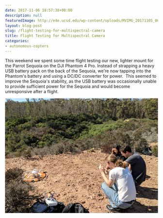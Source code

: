 ```yaml
---
date: 2017-11-06 18:57:38+00:00
description: null
featuredImage: http://e4e.ucsd.edu/wp-content/uploads/MVIMG_20171105_065504.jpg
layout: blog-post
slug: /flight-testing-for-multispectral-camera
title: Flight Testing for Multispectral Camera
categories:
- autonomous-copters
---
```


This weekend we spent some time flight testing our new, lighter mount for the Parrot Sequoia on the DJI Phantom 4 Pro. Instead of strapping a heavy USB battery pack on the back of the Sequoia, we're now tapping into the Phantom's battery and using a DC/DC converter for power.  This seemed to improve the Sequoia's stability, as the USB battery was occasionally unable to provide sufficient power for the Sequoia and would become unresponsive after a flight.

[![](/assets/2017-11-06-flight-testing-for-multispectral-camera_MVIMG_20171104_114046-1024x768.jpg)](/assets/2017-11-06-flight-testing-for-multispectral-camera_MVIMG_20171104_114046-1024x768.jpg)
